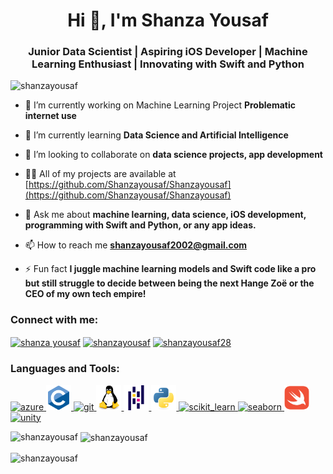 
<h1 align="center">Hi 👋, I'm Shanza Yousaf</h1>
<h3 align="center">Junior Data Scientist | Aspiring iOS Developer | Machine Learning Enthusiast | Innovating with Swift and Python</h3>


<p align="left"> <img src="https://komarev.com/ghpvc/?username=shanzayousaf&label=Profile%20views&color=0e75b6&style=flat" alt="shanzayousaf" /> </p>

- 🔭 I’m currently working on Machine Learning Project **Problematic internet use**

- 🌱 I’m currently learning **Data Science and Artificial Intelligence**

- 👯 I’m looking to collaborate on **data science projects, app development**

- 👨‍💻 All of my projects are available at [https://github.com/Shanzayousaf/Shanzayousaf](https://github.com/Shanzayousaf/Shanzayousaf)

- 💬 Ask me about **machine learning, data science, iOS development, programming with Swift and Python, or any app ideas.**

- 📫 How to reach me **shanzayousaf2002@gmail.com**

- ⚡ Fun fact **I juggle machine learning models and Swift code like a pro but still struggle to decide between being the next Hange Zoë or the CEO of my own tech empire!**

<h3 align="left">Connect with me:</h3>
<p align="left">
<a href="https://linkedin.com/in/shanza yousaf" target="blank"><img align="center" src="https://raw.githubusercontent.com/rahuldkjain/github-profile-readme-generator/master/src/images/icons/Social/linked-in-alt.svg" alt="shanza yousaf" height="30" width="40" /></a>
<a href="https://kaggle.com/shanzayousaf" target="blank"><img align="center" src="https://raw.githubusercontent.com/rahuldkjain/github-profile-readme-generator/master/src/images/icons/Social/kaggle.svg" alt="shanzayousaf" height="30" width="40" /></a>
<a href="https://instagram.com/shanzayousaf28" target="blank"><img align="center" src="https://raw.githubusercontent.com/rahuldkjain/github-profile-readme-generator/master/src/images/icons/Social/instagram.svg" alt="shanzayousaf28" height="30" width="40" /></a>
</p>

<h3 align="left">Languages and Tools:</h3>
<p align="left"> <a href="https://azure.microsoft.com/en-in/" target="_blank" rel="noreferrer"> <img src="https://www.vectorlogo.zone/logos/microsoft_azure/microsoft_azure-icon.svg" alt="azure" width="40" height="40"/> </a> <a href="https://www.cprogramming.com/" target="_blank" rel="noreferrer"> <img src="https://raw.githubusercontent.com/devicons/devicon/master/icons/c/c-original.svg" alt="c" width="40" height="40"/> </a> <a href="https://git-scm.com/" target="_blank" rel="noreferrer"> <img src="https://www.vectorlogo.zone/logos/git-scm/git-scm-icon.svg" alt="git" width="40" height="40"/> </a> <a href="https://www.linux.org/" target="_blank" rel="noreferrer"> <img src="https://raw.githubusercontent.com/devicons/devicon/master/icons/linux/linux-original.svg" alt="linux" width="40" height="40"/> </a> <a href="https://pandas.pydata.org/" target="_blank" rel="noreferrer"> <img src="https://raw.githubusercontent.com/devicons/devicon/2ae2a900d2f041da66e950e4d48052658d850630/icons/pandas/pandas-original.svg" alt="pandas" width="40" height="40"/> </a> <a href="https://www.python.org" target="_blank" rel="noreferrer"> <img src="https://raw.githubusercontent.com/devicons/devicon/master/icons/python/python-original.svg" alt="python" width="40" height="40"/> </a> <a href="https://scikit-learn.org/" target="_blank" rel="noreferrer"> <img src="https://upload.wikimedia.org/wikipedia/commons/0/05/Scikit_learn_logo_small.svg" alt="scikit_learn" width="40" height="40"/> </a> <a href="https://seaborn.pydata.org/" target="_blank" rel="noreferrer"> <img src="https://seaborn.pydata.org/_images/logo-mark-lightbg.svg" alt="seaborn" width="40" height="40"/> </a> <a href="https://developer.apple.com/swift/" target="_blank" rel="noreferrer"> <img src="https://raw.githubusercontent.com/devicons/devicon/master/icons/swift/swift-original.svg" alt="swift" width="40" height="40"/> </a> <a href="https://unity.com/" target="_blank" rel="noreferrer"> <img src="https://www.vectorlogo.zone/logos/unity3d/unity3d-icon.svg" alt="unity" width="40" height="40"/> </a> </p>

<p><img align="left" src="https://github-readme-stats.vercel.app/api/top-langs?username=shanzayousaf&show_icons=true&locale=en&layout=compact" alt="shanzayousaf" /></p>

<p>&nbsp;<img align="center" src="https://github-readme-stats.vercel.app/api?username=shanzayousaf&show_icons=true&locale=en" alt="shanzayousaf" /></p>

<p><img align="center" src="https://github-readme-streak-stats.herokuapp.com/?user=shanzayousaf&" alt="shanzayousaf" /></p>
